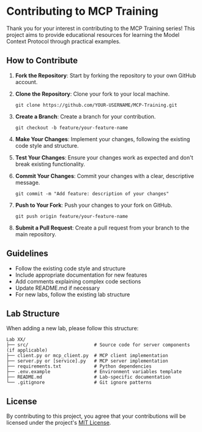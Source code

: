 # Contributing to MCP Training

Thank you for your interest in contributing to the MCP Training series! This project aims to provide educational resources for learning the Model Context Protocol through practical examples.

## How to Contribute

1. **Fork the Repository**: Start by forking the repository to your own GitHub account.

2. **Clone the Repository**: Clone your fork to your local machine.
   ```
   git clone https://github.com/YOUR-USERNAME/MCP-Training.git
   ```

3. **Create a Branch**: Create a branch for your contribution.
   ```
   git checkout -b feature/your-feature-name
   ```

4. **Make Your Changes**: Implement your changes, following the existing code style and structure.

5. **Test Your Changes**: Ensure your changes work as expected and don't break existing functionality.

6. **Commit Your Changes**: Commit your changes with a clear, descriptive message.
   ```
   git commit -m "Add feature: description of your changes"
   ```

7. **Push to Your Fork**: Push your changes to your fork on GitHub.
   ```
   git push origin feature/your-feature-name
   ```

8. **Submit a Pull Request**: Create a pull request from your branch to the main repository.

## Guidelines

- Follow the existing code style and structure
- Include appropriate documentation for new features
- Add comments explaining complex code sections
- Update README.md if necessary
- For new labs, follow the existing lab structure

## Lab Structure

When adding a new lab, please follow this structure:

```
Lab XX/
├── src/                        # Source code for server components (if applicable)
├── client.py or mcp_client.py  # MCP client implementation
├── server.py or [service].py   # MCP server implementation
├── requirements.txt            # Python dependencies
├── .env.example                # Environment variables template
├── README.md                   # Lab-specific documentation
└── .gitignore                  # Git ignore patterns
```

## License

By contributing to this project, you agree that your contributions will be licensed under the project's [MIT License](LICENSE).